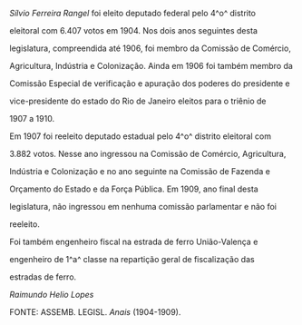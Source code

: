 

*Sílvio Ferreira Rangel* foi eleito deputado federal pelo 4^o^ distrito

eleitoral com 6.407 votos em 1904. Nos dois anos seguintes desta

legislatura, compreendida até 1906, foi membro da Comissão de Comércio,

Agricultura, Indústria e Colonização. Ainda em 1906 foi também membro da

Comissão Especial de verificação e apuração dos poderes do presidente e

vice-presidente do estado do Rio de Janeiro eleitos para o triênio de

1907 a 1910.



Em 1907 foi reeleito deputado estadual pelo 4^o^ distrito eleitoral com

3.882 votos. Nesse ano ingressou na Comissão de Comércio, Agricultura,

Indústria e Colonização e no ano seguinte na Comissão de Fazenda e

Orçamento do Estado e da Força Pública. Em 1909, ano final desta

legislatura, não ingressou em nenhuma comissão parlamentar e não foi

reeleito.



Foi também engenheiro fiscal na estrada de ferro União-Valença e

engenheiro de 1^a^ classe na repartição geral de fiscalização das

estradas de ferro.



*Raimundo Helio Lopes*



FONTE: ASSEMB. LEGISL. *Anais* (1904-1909).

